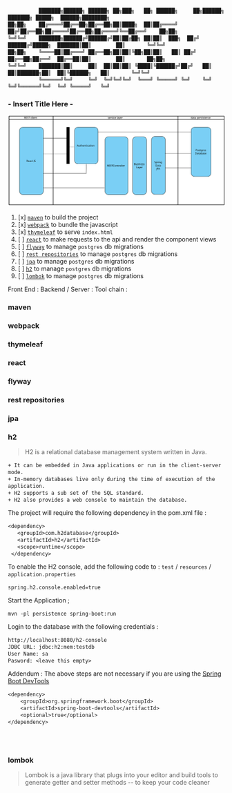 ```
          ███████╗██████╗ ██████╗ ██╗███╗   ██╗ ██████╗     ██╗██████╗ ███████╗ █████╗  ██████╗████████╗          
██╗██╗    ██╔════╝██╔══██╗██╔══██╗██║████╗  ██║██╔════╝    ██╔╝██╔══██╗██╔════╝██╔══██╗██╔════╝╚══██╔══╝    ██╗██╗
╚═╝╚═╝    ███████╗██████╔╝██████╔╝██║██╔██╗ ██║██║  ███╗  ██╔╝ ██████╔╝█████╗  ███████║██║        ██║       ╚═╝╚═╝
██╗██╗    ╚════██║██╔═══╝ ██╔══██╗██║██║╚██╗██║██║   ██║ ██╔╝  ██╔══██╗██╔══╝  ██╔══██║██║        ██║       ██╗██╗
╚═╝╚═╝    ███████║██║     ██║  ██║██║██║ ╚████║╚██████╔╝██╔╝   ██║  ██║███████╗██║  ██║╚██████╗   ██║       ╚═╝╚═╝
          ╚══════╝╚═╝     ╚═╝  ╚═╝╚═╝╚═╝  ╚═══╝ ╚═════╝ ╚═╝    ╚═╝  ╚═╝╚══════╝╚═╝  ╚═╝ ╚═════╝   ╚═╝             
```

### - Insert Title Here -


<img src="./Acebook.svg">

01. [x] [`maven`](#maven) to build the project <br>
02. [x] [`webpack`](#webpack) to bundle the javascript <br>
03. [x] [`thymeleaf`](#thymeleaf) to serve `index.html` <br>
04. [ ] [`react`](#react) to make requests to the api and render the component views <br>
05. [ ] [`flyway`](#flyway) to manage `postgres` db migrations <br>
06. [ ] [`rest repositories`](#rest-repositories) to manage `postgres` db migrations <br>
07. [ ] [`jpa`](#jpa) to manage `postgres` db migrations <br>
08. [ ] [`h2`](#h2) to manage `postgres` db migrations <br>
10. [ ] [`lombok`](#lombok) to manage `postgres` db migrations <br>


Front End :
Backend / Server :
Tool chain :


### maven
### webpack
### thymeleaf
### react
### flyway
### rest repositories
### jpa


### h2

> H2 is a relational database management system written in Java.
```
+ It can be embedded in Java applications or run in the client-server mode.
+ In-memory databases live only during the time of execution of the application.
+ H2 supports a sub set of the SQL standard.
+ H2 also provides a web console to maintain the database.
```

The project will require the following dependency in the pom.xml file :
```
<dependency>
   <groupId>com.h2database</groupId>
   <artifactId>h2</artifactId>
   <scope>runtime</scope>
 </dependency>
```
To enable the H2 console, add the following code to :
`test` / `resources` / `application.properties`

```
spring.h2.console.enabled=true
```
Start the Application ;
```
mvn -pl persistence spring-boot:run
```

Login to the database with the following credentials :
```
http://localhost:8080/h2-console
JDBC URL: jdbc:h2:mem:testdb
User Name: sa
Pasword: <leave this empty>
```

Addendum : The above steps are not necessary if you are using the [Spring Boot DevTools](https://docs.spring.io/spring-boot/docs/current/reference/html/using-boot-devtools.html "Spring Boot DevTools")
```
<dependency>
    <groupId>org.springframework.boot</groupId>
    <artifactId>spring-boot-devtools</artifactId>
    <optional>true</optional>
</dependency>
```
<br>
<br>

### lombok

> Lombok is a java library that plugs into your editor and build tools
> to generate getter and setter methods -- to keep your code cleaner